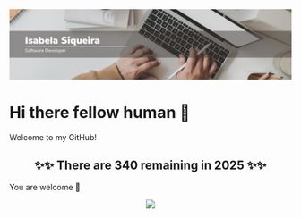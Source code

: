 <img src="https://raw.githubusercontent.com/Isabela192/Isabela192/main/github_banner.png">

# Hi there fellow human 👋

Welcome to my GitHub!

<h2  align='center'>✨✨ There are 340 remaining in 2025 ✨✨ </h2>

You are welcome 💖


<p align='center'>
<a href='https://www.linkedin.com/in/isabela-siqueira-611641128/'><img src="https://img.shields.io/badge/linkedin-%230077B5.svg?&style=for-the-badge&logo=linkedin&logoColor=white">
</p>

